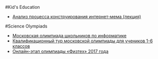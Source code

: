 #Kid's Education

* [Анализ процесса конструирования интернет-мема (лекция)](https://www.lektorium.tv/lecture/23091)

#Science Olympiads

* [Московская олимпиада школьников по информатике](http://mos-inf.olimpiada.ru/info_olymp6-9)
* [Квалификационный тур московской олимпиады для учеников 1-6 классов](http://informatics.mccme.ru/mod/statements/view.php?id=23754)
* [Онлайн-этап олимпиады «Физтех» 2017 года](https://olymp-online.mipt.ru/)